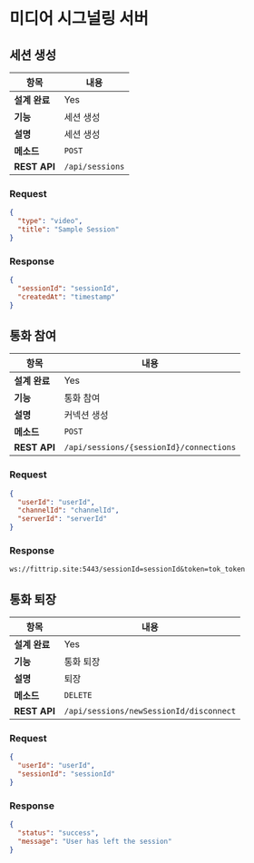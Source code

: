 # 미디어 시그널링 서버

## 세션 생성

| 항목 | 내용 |
|---|---|
| **설계 완료** | Yes |
| **기능** | 세션 생성 |
| **설명** | 세션 생성 |
| **메소드** | `POST` |
| **REST API** | `/api/sessions` |

### Request
```json
{
  "type": "video",
  "title": "Sample Session"
}
```

### Response
```json
{
  "sessionId": "sessionId",
  "createdAt": "timestamp"
}
```

## 통화 참여

| 항목 | 내용 |
|---|---|
| **설계 완료** | Yes |
| **기능** | 통화 참여 |
| **설명** | 커넥션 생성 |
| **메소드** | `POST` |
| **REST API** | `/api/sessions/{sessionId}/connections` |

### Request
```json
{
  "userId": "userId",
  "channelId": "channelId",
  "serverId": "serverId"
}
```

### Response
```plaintext
ws://fittrip.site:5443/sessionId=sessionId&token=tok_token
```

## 통화 퇴장

| 항목 | 내용 |
|---|---|
| **설계 완료** | Yes |
| **기능** | 통화 퇴장 |
| **설명** | 퇴장 |
| **메소드** | `DELETE` |
| **REST API** | `/api/sessions/newSessionId/disconnect` |

### Request
```json
{
  "userId": "userId",
  "sessionId": "sessionId"
}
```

### Response
```json
{
  "status": "success",
  "message": "User has left the session"
}
```
